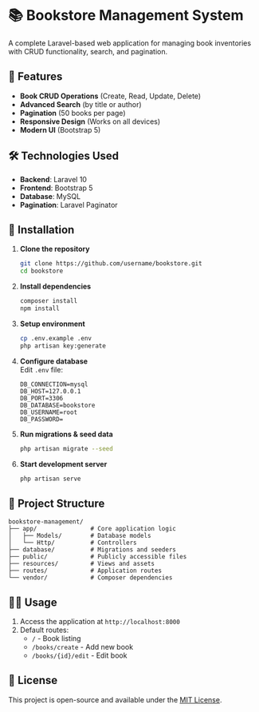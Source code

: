 # 📚 Bookstore Management System

A complete Laravel-based web application for managing book inventories with CRUD functionality, search, and pagination.

## 🌟 Features

- **Book CRUD Operations** (Create, Read, Update, Delete)
- **Advanced Search** (by title or author)
- **Pagination** (50 books per page)
- **Responsive Design** (Works on all devices)
- **Modern UI** (Bootstrap 5)

## 🛠️ Technologies Used

- **Backend**: Laravel 10
- **Frontend**: Bootstrap 5
- **Database**: MySQL
- **Pagination**: Laravel Paginator

## 🚀 Installation

1. **Clone the repository**
   ```bash
   git clone https://github.com/username/bookstore.git
   cd bookstore
   ```

2. **Install dependencies**
   ```bash
   composer install
   npm install
   ```

3. **Setup environment**
   ```bash
   cp .env.example .env
   php artisan key:generate
   ```

4. **Configure database**  
   Edit `.env` file:
   ```env
   DB_CONNECTION=mysql
   DB_HOST=127.0.0.1
   DB_PORT=3306
   DB_DATABASE=bookstore
   DB_USERNAME=root
   DB_PASSWORD=
   ```

5. **Run migrations & seed data**
   ```bash
   php artisan migrate --seed
   ```

6. **Start development server**
   ```bash
   php artisan serve
   ```

## 📂 Project Structure

```
bookstore-management/
├── app/               # Core application logic
│   ├── Models/        # Database models
│   └── Http/          # Controllers
├── database/          # Migrations and seeders
├── public/            # Publicly accessible files
├── resources/         # Views and assets
├── routes/            # Application routes
└── vendor/            # Composer dependencies
```

## 🧑‍💻 Usage

1. Access the application at `http://localhost:8000`
2. Default routes:
   - `/` - Book listing
   - `/books/create` - Add new book
   - `/books/{id}/edit` - Edit book

## 📝 License

This project is open-source and available under the [MIT License](LICENSE).

